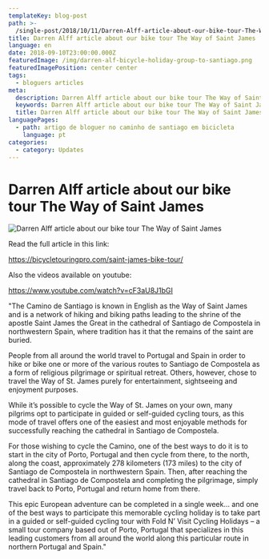 ```yaml
---
templateKey: blog-post
path: >-
  /single-post/2018/10/11/Darren-Alff-article-about-our-bike-tour-The-Way-of-Saint-James
title: Darren Alff article about our bike tour The Way of Saint James
language: en
date: 2018-09-10T23:00:00.000Z
featuredImage: /img/darren-alf-bicycle-holiday-group-to-santiago.png
featuredImagePosition: center center
tags:
  - bloguers articles
meta:
  description: Darren Alff article about our bike tour The Way of Saint James
  keywords: Darren Alff article about our bike tour The Way of Saint James
  title: Darren Alff article about our bike tour The Way of Saint James
languagePages:
  - path: artigo de bloguer no caminho de santiago em bicicleta
    language: pt
categories:
  - category: Updates
---
```

# Darren Alff article about our bike tour The Way of Saint James

![Darren Alff article about our bike tour The Way of Saint James](/img/darren-alf-bicycle-holiday-group-to-santiago.png "Darren Alff article about our bike tour The Way of Saint James")

Read the full article in this link:

<https://bicycletouringpro.com/saint-james-bike-tour/>

Also the videos available on youtube:

<https://www.youtube.com/watch?v=cF3aU8J1bGI>

"The Camino de Santiago is known in English as the Way of Saint James and is a network of hiking and biking paths leading to the shrine of the apostle Saint James the Great in the cathedral of Santiago de Compostela in northwestern Spain, where tradition has it that the remains of the saint are buried.

People from all around the world travel to Portugal and Spain in order to hike or bike one or more of the various routes to Santiago de Compostela as a form of religious pilgrimage or spiritual retreat. Others, however, chose to travel the Way of St. James purely for entertainment, sightseeing and enjoyment purposes.

While it’s possible to cycle the Way of St. James on your own, many pilgrims opt to participate in guided or self-guided cycling tours, as this mode of travel offers one of the easiest and most enjoyable methods for successfully reaching the cathedral in Santiago de Compostela.

For those wishing to cycle the Camino, one of the best ways to do it is to start in the city of Porto, Portugal and then cycle from there, to the north, along the coast, approximately 278 kilometers (173 miles) to the city of Santiago de Compostela in northwestern Spain. Then, after reaching the cathedral in Santiago de Compostela and completing the pilgrimage, simply travel back to Porto, Portugal and return home from there.

This epic European adventure can be completed in a single week… and one of the best ways to participate this memorable cycling holiday is to take part in a guided or self-guided cycling tour with Fold N’ Visit Cycling Holidays – a small tour company based out of Porto, Portugal that specializes in this leading customers from all around the world along this particular route in northern Portugal and Spain."
